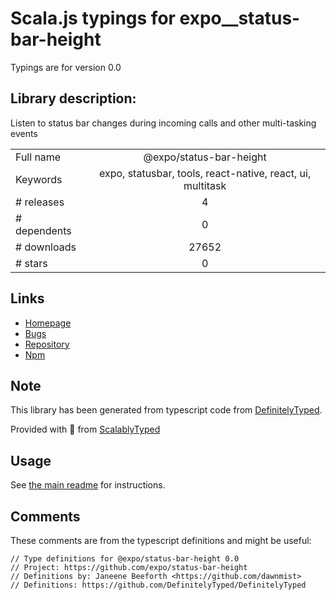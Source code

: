 
# Scala.js typings for expo__status-bar-height

Typings are for version 0.0

## Library description:
Listen to status bar changes during incoming calls and other multi-tasking events

|                    |                 |
| ------------------ | :-------------: |
| Full name          | @expo/status-bar-height |
| Keywords           | expo, statusbar, tools, react-native, react, ui, multitask |
| # releases         | 4 |
| # dependents       | 0 |
| # downloads        | 27652 |
| # stars            | 0 |

## Links
- [Homepage](https://github.com/expo/status-bar-height#readme)
- [Bugs](https://github.com/expo/status-bar-height/issues)
- [Repository](https://github.com/expo/status-bar-height)
- [Npm](https://www.npmjs.com/package/%40expo%2Fstatus-bar-height)
    


## Note
This library has been generated from typescript code from [DefinitelyTyped](https://definitelytyped.org).

Provided with :purple_heart: from [ScalablyTyped](https://github.com/oyvindberg/ScalablyTyped)

## Usage
See [the main readme](../../readme.md) for instructions.

## Comments

These comments are from the typescript definitions and might be useful:
```
// Type definitions for @expo/status-bar-height 0.0
// Project: https://github.com/expo/status-bar-height
// Definitions by: Janeene Beeforth <https://github.com/dawnmist>
// Definitions: https://github.com/DefinitelyTyped/DefinitelyTyped

```

